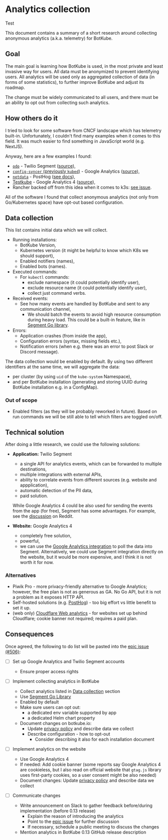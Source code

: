 # Analytics collection

Test

This document contains a summary of a short research around collecting anonymous analytics (a.k.a. telemetry) for BotKube.

## Goal

The main goal is learning how BotKube is used, in the most private and least invasive way for users.
All data must be anonymized to prevent identifying users. All analytics will be used only as aggregated collection of data (in forms of some statistics), to further improve BotKube and adjust its roadmap.

The change must be widely communicated to all users, and there must be an ability to opt out from collecting such analytics.

## How others do it

I tried to look for some software from CNCF landscape which has telemetry built-in. Unfortunately, I couldn't find many examples when it comes to this field. It was much easier to find something in JavaScript world (e.g. NextJS).

Anyway, here are a few examples I found:

- [`odo`](https://github.com/redhat-developer/odo) - Twilio Segment ([source](https://github.com/redhat-developer/odo/blob/77d6b6df5cdd05074db8728d1aead76d3e259e25/pkg/segment/segment.go)),
- [`config-syncer` (previously `kubed`)](https://github.com/kubeops/config-syncer) - Google Analytics ([source](https://github.com/kubeops/config-syncer/blob/release-0.12/vendor/kmodules.xyz/client-go/tools/cli/cli.go)),
- [`netdata`](https://github.com/netdata/netdata) - PostHog ([see docs](https://learn.netdata.cloud/docs/agent/anonymous-statistics)),
- [Testkube](https://github.com/kubeshop/testkube) - Google Analytics 4 ([source](https://github.com/kubeshop/testkube/blob/34c57dbdb9312b68910e0ad5808485292fa31313/pkg/analytics/analytics.go)),
- Rancher backed off from this idea when it comes to k3s: [see issue](https://github.com/k3s-io/k3s/issues/834).

All of the software I found that collect anonymous analytics (not only from Go/Kubernetes space) have opt-out based configuration.

## Data collection

This list contains initial data which we will collect.

- Running installations:
  - BotKube Version,
  - Kubernetes version (it might be helpful to know which K8s we should support),
  - Enabled notifiers (names),
  - Enabled bots (names).
- Executed commands:
  - For `kubectl` commands:
    - exclude namespace (it could potentially identify user),
    - exclude resource name (it could potentially identify user),
    - collect just command verbs.
- Received events:
  - See how many events are handled by BotKube and sent to any communication channel,
    - We should batch the events to avoid high resource consumption during heavy load. This could be a built-in feature, like in [Segment Go library](https://segment.com/docs/connections/sources/catalog/libraries/server/go/#batching).
- Errors:
  - Application crashes (from inside the app),
  - Configuration errors (syntax, missing fields etc.),
  - Notification errors (when e.g. there was an error to post Slack or Discord message).

The data collection would be enabled by default.
By using two different identifiers at the same time, we will aggregate the data:
- per cluster (by using `uid` of the `kube-system` Namespace),
- and per BotKube installation (generating and storing UUID during BotKube installation e.g. in a ConfigMap).

### Out of scope

- Enabled filters (as they will be probably reworked in future). Based on run commands we will be still able to tell which filters are toggled on/off.

## Technical solution

After doing a little research, we could use the following solutions:

- **Application:** Twilio Segment

  - a single API for analytics events, which can be forwarded to multiple destinations,
  - multiple integrations with external APIs,
  - ability to correlate events from different sources (e.g. website and appplication),
  - automatic detection of the PII data,
  - paid solution.

  While Google Analytics 4 could be also used for sending the events from the app (for free), Segment has some advantages. For example, see the [discussion](https://www.reddit.com/r/GoogleTagManager/comments/f8nicy/how_is_segment_and_other_tools_different_to_gtm/) on Reddit.

- **Website:** Google Analytics 4

  - completely free solution,
  - powerful,
  - we can use the [Google Analytics integration](https://segment.com/catalog/integrations/google-analytics/) to poll the data into Segment. Alternatively, we could use Segment integration directly on the website, but it would be more expensive, and I think it is not worth it for now.

### Alternatives

- Piwik Pro - more privacy-friendly alternative to Google Analytics; however, the free plan is not as generous as GA. No Go API, but it is not a problem as it exposes HTTP API.
- Self-hosted solutions (e.g. [PostHog](https://github.com/PostHog/posthog)) - too big effort vs little benefit to set it up.
- (web only) [Cloudflare Web analytics](https://www.cloudflare.com/web-analytics/) - for websites set up behind Cloudflare; cookie banner not required; requires a paid plan.

## Consequences

Once agreed, the following to do list will be pasted into the [epic issue (#506)](https://github.com/kubeshop/botkube/issues/506):

- [ ] Set up Google Analytics and Twilio Segment accounts
  - Ensure proper access rights

- [ ] Implement collecting analytics in BotKube
  - Collect analytics listed in [Data collection](#data-collection) section
  - Use [Segment Go Library](https://segment.com/docs/connections/sources/catalog/libraries/server/go/)
  - Enabled by default
  - Make sure users can opt out:
    - a dedicated env variable supported by app
    - a dedicated Helm chart property
  - Document changes on botkube.io:
    - Update [privacy policy](https://github.com/kubeshop/botkube-docs/blob/main/content/privacy.md) and describe data we collect
    - Describe configuration - how to opt-out
      - Consider describing it also for each installation document

- [ ] Implement analytics on the website
  - Use Google Analytics 4
  - If needed: Add cookie banner (some reports say Google Analytics 4 are cookieless, but I also read on official website that `gtag.js` library uses first-party cookies, so a user consent might be also needed)
  - Document changes: Update [privacy policy](https://github.com/kubeshop/botkube-docs/blob/main/content/privacy.md) and describe data we collect

- [ ] Communicate changes
  - Write announcement on Slack to gather feedback before/during implementation (before 0.13 release)
    - Explain the reason of introducing the analytics
    - Point to the [epic issue](https://github.com/kubeshop/botkube/issues/506) for further discussion
    - If necessary, schedule a public meeting to discuss the changes
  - Mention analytics in BotKube 0.13 GitHub release description

